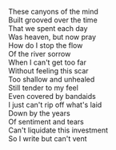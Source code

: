 These canyons of the mind  
Built grooved over the time  
That we spent each day  
Was heaven, but now pray  
How do I stop the flow  
Of the river sorrow  
When I can't get too far  
Without feeling this scar  
Too shallow and unhealed  
Still tender to my feel  
Even covered by bandaids  
I just can't rip off what's laid  
Down by the years  
Of sentiment and tears  
Can't liquidate this investment  
So I write but can't vent  